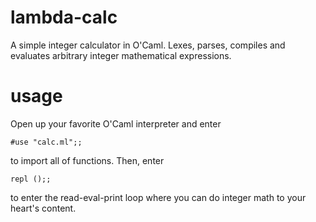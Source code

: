 # lambda-calc
A simple integer calculator in O'Caml. Lexes, parses, compiles and evaluates arbitrary integer mathematical expressions.

# usage

Open up your favorite O'Caml interpreter and enter

    #use "calc.ml";;

to import all of functions.  Then, enter

    repl ();;

to enter the read-eval-print loop where you can do integer math to your heart's content.
